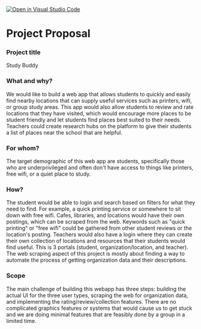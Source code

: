 [![Open in Visual Studio Code](https://classroom.github.com/assets/open-in-vscode-c66648af7eb3fe8bc4f294546bfd86ef473780cde1dea487d3c4ff354943c9ae.svg)](https://classroom.github.com/online_ide?assignment_repo_id=8391369&assignment_repo_type=AssignmentRepo)
# Project Proposal
### Project title

Study Buddy

### What and why?

We would like to build a web app that allows students to quickly and easily find nearby locations that can supply useful services such as printers, wifi, or group study areas. This app would also allow students to review and rate locations that they have visited, which would encourage more places to be student friendly and let students find places best suited to their needs. Teachers could create research hubs on the platform to give their students a list of places near the school that are helpful.

### For whom?

The target demographic of this web app are students, specifically those who are underprivileged and often don't have access to things like printers, free wifi, or a quiet place to study.

### How?

The student would be able to login and search based on filters for what they need to find. For example, a quick printing service or somewhere to sit down with free wifi. Cafes, libraries, and locations would have their own postings, which can be scraped from the web. Keywords such as "quick printing" or "free wifi" could be gathered from other student reviews or the location's posting. Teachers would also have a login where they can create their own collection of locations and resources that their students would find useful. This is 3 portals (student, organization/location, and teacher). The web scraping aspect of this project is mostly about finding a way to automate the process of getting organization data and their descriptions.

### Scope

The main challenge of building this webapp has three steps: building the actual UI for the three user types, scraping the web for organization data, and implementing the rating/review/collection features. There are no complicated graphics features or systems that would cause us to get stuck and we are doing minimal features that are feasibly done by a group in a limited time.
